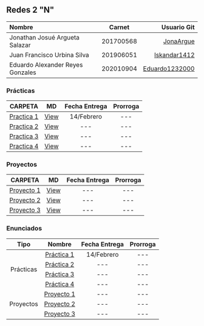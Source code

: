 ## Redes 2 "N"

| Nombre                            | Carnet        | Usuario Git |
| :------                           | :-------:     | -------: |
| Jonathan Josué Argueta Salazar    |   201700568   | [JonaArgue](https://github.com/JonaArgue) |
| Juan Francisco Urbina Silva       |   201906051   | [Iskandar1412](https://github.com/Iskandar1412) |
| Eduardo Alexander Reyes Gonzales  |   202010904   | [Eduardo1232000](https://github.com/Eduardo1232000) |


### Prácticas

|          CARPETA                     |   MD                           | Fecha Entrega | Prorroga |
| :------------------------:           | :----:                         | :-----------: | :------: |
| [Practica 1](./Practicas/Practica1/) | [View](./Practicas/Practica1/) | 14/Febrero    |   ---   |
| [Practica 2](./Practicas/Practica2/) | [View](.) | --- |   ---   |
| [Practica 3](./Practicas/Practica3/) | [View](.) | --- |   ---   |
| [Practica 4](./Practicas/Practica4/) | [View](.) | --- |   ---   |

### Proyectos

|     CARPETA     |   MD   | Fecha Entrega | Prorroga |
| :-------------: | :----: | :-----------: | :------: |
| [Proyecto 1](./Proyectos/Proyecto1) | [View](.) | --- |   ---   |
| [Proyecto 2](./Proyectos/Proyecto2) | [View](.) | --- |   ---   |
| [Proyecto 3](./Proyectos/Proyecto3) | [View](.) | --- |   ---   |

### Enunciados

<table>
    <thead>
        <tr>
            <th>Tipo</th>
            <th>Nombre</th>
            <th>Fecha Entrega</th>
            <th>Prorroga</th>
        </tr>
    </thead>
    <tbody>
        <tr>
            <td rowspan=4 align="center">Prácticas</td>
            <td rowspan=1 align="center"><a href="./Enunciados/[REDES2]Pr1.pdf">Práctica 1</a></td>
            <td align="center">14/Febrero</td>
            <td align="center">---</td>
        </tr>
        <tr>
            <td rowspan=1 align="center"><a href="./Enunciados/">Práctica 2</a></td>
            <td align="center">---</td>
            <td align="center">---</td>
        </tr>
        <tr>
            <td rowspan=1 align="center"><a href="./Enunciados/">Práctica 3</a></td>
            <td align="center">---</td>
            <td align="center">---</td>
        </tr>
        <tr>
            <td rowspan=1 align="center"><a href="./Enunciados/">Práctica 4</a></td>
            <td align="center">---</td>
            <td align="center">---</td>
        </tr>
        <tr>
            <td rowspan=3 align="center">Proyectos</td>
            <td rowspan=1 align="center"><a href="./Enunciados/">Proyecto 1</a></td>
            <td align="center">---</td>
            <td align="center">---</td>
        </tr>
        <tr>
            <td rowspan=1 align="center"><a href="./Enunciados/">Proyecto 2</a></td>
            <td align="center">---</td>
            <td align="center">---</td>
        </tr>
        <tr>
            <td rowspan=1 align="center"><a href="./Enunciados/">Proyecto 3</a></td>
            <td align="center">---</td>
            <td align="center">---</td>
        </tr>
    </tbody>
</table>
